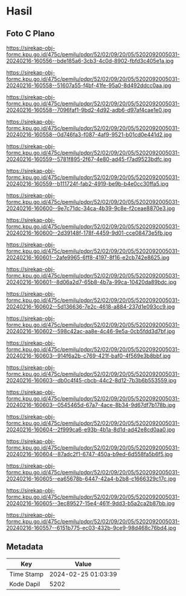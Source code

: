 # Hasil

## Foto C Plano

https://sirekap-obj-formc.kpu.go.id/475c/pemilu/pdpr/52/02/09/20/05/5202092005031-20240216-160556--bde185a6-3cb3-4c0d-8902-fbfd3c405e1a.jpg

https://sirekap-obj-formc.kpu.go.id/475c/pemilu/pdpr/52/02/09/20/05/5202092005031-20240216-160558--51607a55-f4bf-41fe-95a0-8d492ddcc0aa.jpg

https://sirekap-obj-formc.kpu.go.id/475c/pemilu/pdpr/52/02/09/20/05/5202092005031-20240216-160558--7096faf1-9bd2-4d92-adb6-d97af4cae1e0.jpg

https://sirekap-obj-formc.kpu.go.id/475c/pemilu/pdpr/52/02/09/20/05/5202092005031-20240216-160558--0d746fa3-f087-4af9-9521-b01cd0e441d2.jpg

https://sirekap-obj-formc.kpu.go.id/475c/pemilu/pdpr/52/02/09/20/05/5202092005031-20240216-160559--5781f895-2f67-4e80-ad45-f7ad9523bdfc.jpg

https://sirekap-obj-formc.kpu.go.id/475c/pemilu/pdpr/52/02/09/20/05/5202092005031-20240216-160559--b111724f-fab2-4919-be9b-b4e0cc30ffa5.jpg

https://sirekap-obj-formc.kpu.go.id/475c/pemilu/pdpr/52/02/09/20/05/5202092005031-20240216-160600--9e7c71dc-34ca-4b39-9c8e-f2ceae8870e3.jpg

https://sirekap-obj-formc.kpu.go.id/475c/pemilu/pdpr/52/02/09/20/05/5202092005031-20240216-160600--2d39148f-178f-4459-9d01-cce08473e5fb.jpg

https://sirekap-obj-formc.kpu.go.id/475c/pemilu/pdpr/52/02/09/20/05/5202092005031-20240216-160601--2afe9965-6ff8-4197-8f16-e2cb742e8625.jpg

https://sirekap-obj-formc.kpu.go.id/475c/pemilu/pdpr/52/02/09/20/05/5202092005031-20240216-160601--8d06a2d7-65b8-4b7a-99ca-10420da89bdc.jpg

https://sirekap-obj-formc.kpu.go.id/475c/pemilu/pdpr/52/02/09/20/05/5202092005031-20240216-160602--5d136636-7e2c-4618-a884-237d1e093cc9.jpg

https://sirekap-obj-formc.kpu.go.id/475c/pemilu/pdpr/52/02/09/20/05/5202092005031-20240216-160602--598c42ac-aa8e-4c46-9e5a-0cb5fdd3d7bf.jpg

https://sirekap-obj-formc.kpu.go.id/475c/pemilu/pdpr/52/02/09/20/05/5202092005031-20240216-160603--914f6a2b-c769-421f-baf0-4f569e3b8bbf.jpg

https://sirekap-obj-formc.kpu.go.id/475c/pemilu/pdpr/52/02/09/20/05/5202092005031-20240216-160603--db0c4f45-cbcb-44c2-8d12-7b3b6b553559.jpg

https://sirekap-obj-formc.kpu.go.id/475c/pemilu/pdpr/52/02/09/20/05/5202092005031-20240216-160603--0545465d-67a7-4ace-8b34-9d67df7b178b.jpg

https://sirekap-obj-formc.kpu.go.id/475c/pemilu/pdpr/52/02/09/20/05/5202092005031-20240216-160604--2f999ca6-e93b-4b1a-8d1d-ad42e8cd0aa0.jpg

https://sirekap-obj-formc.kpu.go.id/475c/pemilu/pdpr/52/02/09/20/05/5202092005031-20240216-160604--87adc2f1-6747-450a-b9ed-6d558fa5b6f5.jpg

https://sirekap-obj-formc.kpu.go.id/475c/pemilu/pdpr/52/02/09/20/05/5202092005031-20240216-160605--ea65678b-6447-42a4-b2b8-c1666329c17c.jpg

https://sirekap-obj-formc.kpu.go.id/475c/pemilu/pdpr/52/02/09/20/05/5202092005031-20240216-160605--3ec89527-15e4-461f-9dd3-b5a2ca2b87bb.jpg

https://sirekap-obj-formc.kpu.go.id/475c/pemilu/pdpr/52/02/09/20/05/5202092005031-20240216-160557--6151b775-ec03-432b-9ce9-98d468c76bd4.jpg


## Metadata

| Key        | Value               |
| ---------- | ------------------- |
| Time Stamp | 2024-02-25 01:03:39 |
| Kode Dapil | 5202                |



